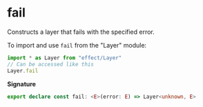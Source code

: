 # fail

Constructs a layer that fails with the specified error.

To import and use `fail` from the "Layer" module:

```ts
import * as Layer from "effect/Layer"
// Can be accessed like this
Layer.fail
```

**Signature**

```ts
export declare const fail: <E>(error: E) => Layer<unknown, E>
```
